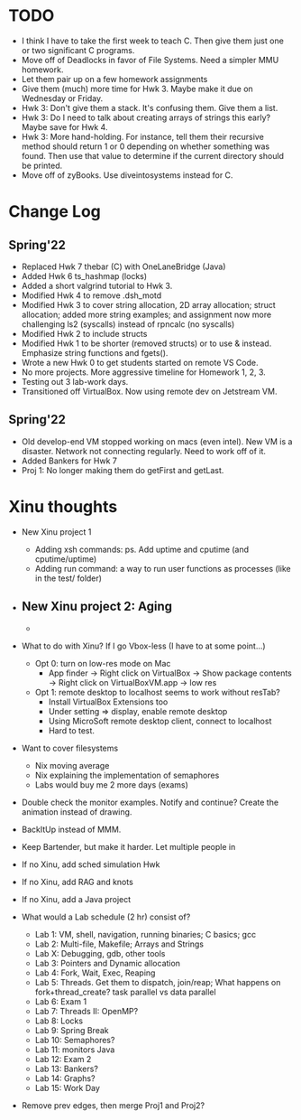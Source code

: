 # TODO
- I think I have to take the first week to teach C. Then give them just one or two significant C programs.
- Move off of Deadlocks in favor of File Systems. Need a simpler MMU homework.
- Let them pair up on a few homework assignments
- Give them (much) more time for Hwk 3. Maybe make it due on Wednesday or Friday.
- Hwk 3: Don't give them a stack. It's confusing them. Give them a list.
- Hwk 3: Do I need to talk about creating arrays of strings this early? Maybe save for Hwk 4.
- Hwk 3: More hand-holding. For instance, tell them their recursive method should return 1 or 0 depending on whether something was found. Then use that value to determine if the current directory should be printed.
- Move off of zyBooks. Use diveintosystems instead for C.

# Change Log

## Spring'22
- Replaced Hwk 7 thebar (C) with OneLaneBridge (Java)
- Added Hwk 6 ts_hashmap (locks)
- Added a short valgrind tutorial to Hwk 3.
- Modified Hwk 4 to remove .dsh_motd
- Modified Hwk 3 to cover string allocation, 2D array allocation; struct allocation; added more string examples; and assignment now more challenging ls2 (syscalls) instead of rpncalc (no syscalls)
- Modified Hwk 2 to include structs
- Modified Hwk 1 to be shorter (removed structs) or to use & instead. Emphasize string functions and fgets().
- Wrote a new Hwk 0 to get students started on remote VS Code.
- No more projects. More aggressive timeline for Homework 1, 2, 3. 
- Testing out 3 lab-work days.
- Transitioned off VirtualBox. Now using remote dev on Jetstream VM.

## Spring'22
- Old develop-end VM stopped working on macs (even intel). New VM is a disaster. Network not connecting regularly. Need to work off of it.
- Added Bankers for Hwk 7
- Proj 1: No longer making them do getFirst and getLast.

# Xinu thoughts
- New Xinu project 1
  - Adding xsh commands: ps. Add uptime and cputime (and cputime/uptime)
  - Adding run <prog> command: a way to run user functions as processes (like in the test/ folder)

- New Xinu project 2: Aging
  - 
  - 

- What to do with Xinu? If I go Vbox-less (I have to at some point...)
  - Opt 0: turn on low-res mode on Mac
    - App finder -> Right click on VirtualBox -> Show package contents -> Right click on VirtualBoxVM.app -> low res
  - Opt 1: remote desktop to localhost seems to work without resTab?
    - Install VirtualBox Extensions too
    - Under setting => display, enable remote desktop
    - Using MicroSoft remote desktop client, connect to localhost
    - Hard to test.
- Want to cover filesystems
  - Nix moving average
  - Nix explaining the implementation of semaphores
  - Labs would buy me 2 more days (exams)
- Double check the monitor examples. Notify and continue? Create the animation instead of drawing.
- BackItUp instead of MMM.
- Keep Bartender, but make it harder. Let multiple people in
- If no Xinu, add sched simulation Hwk
- If no Xinu, add RAG and knots
- If no Xinu, add a Java project

- What would a Lab schedule (2 hr) consist of?

  - Lab 1: VM, shell, navigation, running binaries; C basics; gcc
  - Lab 2: Multi-file, Makefile; Arrays and Strings
  - Lab X: Debugging, gdb, other tools
  - Lab 3: Pointers and Dynamic allocation
  - Lab 4: Fork, Wait, Exec, Reaping
  - Lab 5: Threads. Get them to dispatch, join/reap; What happens on fork+thread_create? task parallel vs data parallel
  - Lab 6: Exam 1
  - Lab 7: Threads II: OpenMP?
  - Lab 8: Locks
  - Lab 9: Spring Break
  - Lab 10: Semaphores?
  - Lab 11: monitors Java
  - Lab 12: Exam 2
  - Lab 13: Bankers?
  - Lab 14: Graphs?
  - Lab 15: Work Day

- Remove prev edges, then merge Proj1 and Proj2?
